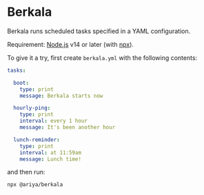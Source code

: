 # Berkala

Berkala runs scheduled tasks specified in a YAML configuration.

Requirement: [Node.js](https://nodejs.org/) v14 or later (with [npx](https://www.npmjs.com/package/npx)).

To give it a try, first create `berkala.yml` with the following contents:

```yml
tasks:

  boot:
    type: print
    message: Berkala starts now

  hourly-ping:
    type: print
    interval: every 1 hour
    message: It's been another hour

  lunch-reminder:
    type: print
    interval: at 11:59am
    message: Lunch time!
```

and then run:

```bash
npx @ariya/berkala
```
